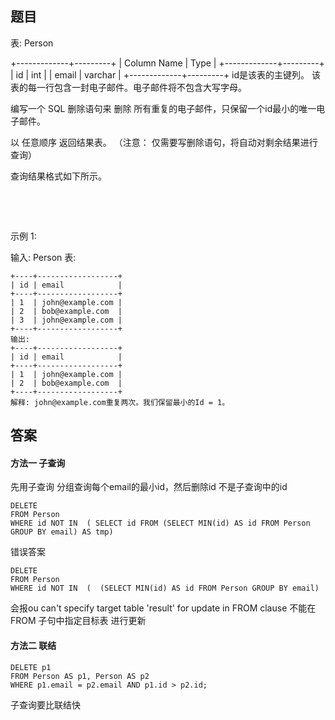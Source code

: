 ## 题目
表: Person

+-------------+---------+
| Column Name | Type    |
+-------------+---------+
| id          | int     |
| email       | varchar |
+-------------+---------+
id是该表的主键列。
该表的每一行包含一封电子邮件。电子邮件将不包含大写字母。
 

编写一个 SQL 删除语句来 删除 所有重复的电子邮件，只保留一个id最小的唯一电子邮件。

以 任意顺序 返回结果表。 （注意： 仅需要写删除语句，将自动对剩余结果进行查询）

查询结果格式如下所示。

 

 

示例 1:

输入: 
Person 表:
```
+----+------------------+
| id | email            |
+----+------------------+
| 1  | john@example.com |
| 2  | bob@example.com  |
| 3  | john@example.com |
+----+------------------+
输出: 
+----+------------------+
| id | email            |
+----+------------------+
| 1  | john@example.com |
| 2  | bob@example.com  |
+----+------------------+
解释: john@example.com重复两次。我们保留最小的Id = 1。
```

## 答案

#### 方法一 子查询
先用子查询 分组查询每个email的最小id，然后删除id 不是子查询中的id
```
DELETE 
FROM Person 
WHERE id NOT IN  ( SELECT id FROM (SELECT MIN(id) AS id FROM Person GROUP BY email) AS tmp)
```

错误答案
```
DELETE 
FROM Person 
WHERE id NOT IN  (  (SELECT MIN(id) AS id FROM Person GROUP BY email)
```
会报ou can't specify target table 'result' for update in FROM clause 
不能在 FROM 子句中指定目标表  进行更新

#### 方法二 联结
```
DELETE p1
FROM Person AS p1, Person AS p2
WHERE p1.email = p2.email AND p1.id > p2.id;
```

子查询要比联结快
